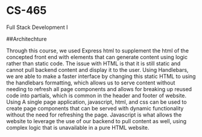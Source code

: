 # CS-465
Full Stack Development I

##Architechture

Through this course, we used Express html to supplement the html of the concepted front end with elements that can generate content using logic rather than static code. The issue with HTML is that it is still static and cannot pull backend content and display it to the user. Using Handlebars, we are able to make a faster interface by changing this static HTML to using the handlebars formatting, which allows us to serve content without needing to refresh all page components and allows for breaking up reused code into partials, which is common in the header and footer of website. Using A single page application, javascript, html, and css can be used to create page components that can be served with dynamic functionality without the need for refreshing the page. Javascript is what allows the website to leverage the use of our backend to pull content as well, using complex logic that is unavailable in a pure HTML website.
